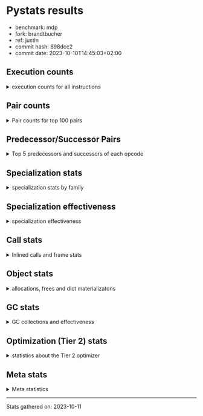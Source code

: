 
# Pystats results

- benchmark: mdp
- fork: brandtbucher
- ref: justin
- commit hash: 898dcc2
- commit date: 2023-10-10T14:45:03+02:00

## Execution counts

<details>
<summary> execution counts for all instructions </summary>

|Name | Count | Self | Cumulative | Miss ratio | 
|---|---:|---:|---:|---:|
| LOAD_FAST | 779,106,120 | 14.4% | 14.4% |  |
| RESUME_CHECK | 419,841,060 | 7.8% | 22.2% | 0.0% |
| INTERPRETER_EXIT | 326,917,780 | 6.0% | 28.2% |  |
| POP_TOP | 291,433,320 | 5.4% | 33.6% |  |
| ENTER_EXECUTOR | 275,703,960 | 5.1% | 38.7% |  |
| YIELD_VALUE | 243,371,880 | 4.5% | 43.2% |  |
| LOAD_FAST_LOAD_FAST | 235,770,480 | 4.4% | 47.5% |  |
| STORE_FAST | 206,391,000 | 3.8% | 51.4% |  |
| LOAD_DEREF | 179,908,920 | 3.3% | 54.7% |  |
| RETURN_VALUE | 129,249,060 | 2.4% | 57.1% |  |
| LOAD_GLOBAL_MODULE | 129,049,900 | 2.4% | 59.5% |  |
| LOAD_CONST | 124,495,380 | 2.3% | 61.8% |  |
| LOAD_GLOBAL_BUILTIN | 114,024,480 | 2.1% | 63.9% |  |
| COPY_FREE_VARS | 106,289,220 | 2.0% | 65.8% |  |
| BINARY_SUBSCR | 99,548,720 | 1.8% | 67.7% |  |
| LOAD_ATTR_SLOT | 97,512,480 | 1.8% | 69.5% |  |
| POP_JUMP_IF_FALSE | 95,035,380 | 1.8% | 71.2% |  |
| CALL_PY_EXACT_ARGS | 92,252,160 | 1.7% | 72.9% | 1.4% |
| PUSH_NULL | 75,078,240 | 1.4% | 74.3% |  |
| BINARY_OP_MULTIPLY_INT | 73,458,060 | 1.4% | 75.7% |  |
| BINARY_OP | 66,318,220 | 1.2% | 76.9% |  |
| CALL | 60,795,560 | 1.1% | 78.0% |  |
| STORE_ATTR_SLOT | 60,078,600 | 1.1% | 79.1% |  |
| COMPARE_OP_INT | 55,690,680 | 1.0% | 80.2% |  |
| STORE_FAST_STORE_FAST | 54,656,520 | 1.0% | 81.2% |  |
| STORE_SUBSCR | 51,880,040 | 1.0% | 82.1% |  |
| LOAD_ATTR | 48,811,340 | 0.9% | 83.0% |  |
| RETURN_CONST | 47,429,340 | 0.9% | 83.9% |  |
| FOR_ITER_LIST | 47,275,680 | 0.9% | 84.8% | 0.1% |
| RETURN_GENERATOR | 47,124,420 | 0.9% | 85.7% |  |
| CALL_BUILTIN_FAST | 44,122,020 | 0.8% | 86.5% |  |
| LOAD_ATTR_MODULE | 43,683,100 | 0.8% | 87.3% |  |
| BUILD_TUPLE | 39,869,400 | 0.7% | 88.0% |  |
| UNPACK_SEQUENCE_TWO_TUPLE | 38,758,860 | 0.7% | 88.7% |  |
| GET_ITER | 33,711,060 | 0.6% | 89.4% |  |
| LOAD_ATTR_INSTANCE_VALUE | 31,887,660 | 0.6% | 89.9% |  |
| LOAD_ATTR_METHOD_WITH_VALUES | 31,852,980 | 0.6% | 90.5% |  |
| MAKE_FUNCTION | 31,643,940 | 0.6% | 91.1% |  |
| BINARY_SUBSCR_DICT | 31,643,760 | 0.6% | 91.7% |  |
| NOP | 31,424,280 | 0.6% | 92.3% |  |
| CALL_BUILTIN_FAST_WITH_KEYWORDS | 31,287,480 | 0.6% | 92.9% |  |
| BINARY_OP_MULTIPLY_FLOAT | 31,287,480 | 0.6% | 93.4% |  |
| SET_FUNCTION_ATTRIBUTE | 31,134,960 | 0.6% | 94.0% |  |
| LOAD_SUPER_ATTR_METHOD | 30,039,300 | 0.6% | 94.6% |  |
| CALL_BOUND_METHOD_EXACT_ARGS | 26,508,120 | 0.5% | 95.1% |  |
| BINARY_OP_ADD_INT | 26,414,340 | 0.5% | 95.6% |  |
| TO_BOOL_BOOL | 25,914,900 | 0.5% | 96.0% |  |
| POP_JUMP_IF_TRUE | 24,877,680 | 0.5% | 96.5% |  |
| CALL_ISINSTANCE | 24,817,200 | 0.5% | 97.0% |  |
| COMPARE_OP_FLOAT | 23,389,440 | 0.4% | 97.4% |  |
| BINARY_SUBSCR_TUPLE_INT | 15,666,480 | 0.3% | 97.7% |  |
| SWAP | 12,905,760 | 0.2% | 97.9% |  |
| COPY | 10,464,180 | 0.2% | 98.1% |  |
| JUMP_FORWARD | 10,279,860 | 0.2% | 98.3% |  |
| FOR_ITER | 8,463,460 | 0.2% | 98.5% |  |
| IS_OP | 7,584,780 | 0.1% | 98.6% |  |
| CALL_TYPE_1 | 7,584,780 | 0.1% | 98.7% |  |
| JUMP_BACKWARD | 7,262,280 | 0.1% | 98.9% |  |
| POP_JUMP_IF_NOT_NONE | 7,086,360 | 0.1% | 99.0% |  |
| EXTENDED_ARG | 7,086,360 | 0.1% | 99.1% |  |
| LOAD_ATTR_METHOD_NO_DICT | 6,549,180 | 0.1% | 99.2% | 0.6% |
| CALL_BUILTIN_CLASS | 5,199,960 | 0.1% | 99.3% |  |
| UNARY_NEGATIVE | 4,332,000 | 0.1% | 99.4% |  |
| CALL_LEN | 3,704,880 | 0.1% | 99.5% |  |
| CALL_KW | 3,485,340 | 0.1% | 99.6% |  |
| TO_BOOL | 3,266,620 | 0.1% | 99.6% |  |
| LOAD_ATTR_PROPERTY | 2,436,160 | 0.0% | 99.7% | 0.9% |
| MAP_ADD | 2,318,700 | 0.0% | 99.7% |  |
| TO_BOOL_LIST | 1,854,120 | 0.0% | 99.7% |  |
| STORE_FAST_LOAD_FAST | 1,714,500 | 0.0% | 99.8% |  |
| FOR_ITER_TUPLE | 1,635,600 | 0.0% | 99.8% | 4.1% |
| LOAD_FAST_AND_CLEAR | 1,241,460 | 0.0% | 99.8% |  |
| CALL_METHOD_DESCRIPTOR_NOARGS | 1,211,800 | 0.0% | 99.8% | 55.4% |
| COMPARE_OP | 1,205,980 | 0.0% | 99.9% |  |
| BUILD_LIST | 878,640 | 0.0% | 99.9% |  |
| UNPACK_SEQUENCE_TUPLE | 760,080 | 0.0% | 99.9% |  |
| COMPARE_OP_STR | 637,860 | 0.0% | 99.9% |  |
| CALL_LIST_APPEND | 578,760 | 0.0% | 99.9% |  |
| BUILD_MAP | 540,600 | 0.0% | 99.9% |  |
| LIST_APPEND | 439,380 | 0.0% | 99.9% |  |
| FOR_ITER_RANGE | 439,200 | 0.0% | 99.9% |  |
| CALL_METHOD_DESCRIPTOR_O | 368,760 | 0.0% | 100.0% |  |
| CONTAINS_OP | 289,500 | 0.0% | 100.0% |  |
| STORE_SUBSCR_DICT | 289,260 | 0.0% | 100.0% |  |
| PUSH_EXC_INFO | 289,260 | 0.0% | 100.0% |  |
| POP_EXCEPT | 289,260 | 0.0% | 100.0% |  |
| CHECK_EXC_MATCH | 289,260 | 0.0% | 100.0% |  |
| CALL_FUNCTION_EX | 219,720 | 0.0% | 100.0% |  |
| LOAD_FAST_CHECK | 219,600 | 0.0% | 100.0% |  |
| BINARY_SUBSCR_LIST_INT | 219,540 | 0.0% | 100.0% |  |
| BINARY_OP_SUBTRACT_INT | 219,540 | 0.0% | 100.0% |  |
| BINARY_OP_ADD_FLOAT | 79,380 | 0.0% | 100.0% |  |
| BINARY_OP_SUBTRACT_FLOAT | 6,840 | 0.0% | 100.0% |  |
| LOAD_GLOBAL | 560 | 0.0% | 100.0% |  |
| STORE_ATTR_INSTANCE_VALUE | 360 | 0.0% | 100.0% |  |
| TO_BOOL_INT | 240 | 0.0% | 100.0% |  |
| STORE_DEREF | 120 | 0.0% | 100.0% |  |
| STORE_ATTR | 120 | 0.0% | 100.0% |  |
| MAKE_CELL | 120 | 0.0% | 100.0% |  |
| LIST_EXTEND | 60 | 0.0% | 100.0% |  |
| EXIT_INIT_CHECK | 60 | 0.0% | 100.0% |  |
| CALL_METHOD_DESCRIPTOR_FAST | 60 | 0.0% | 100.0% |  |
| CALL_INTRINSIC_1 | 60 | 0.0% | 100.0% |  |
| CALL_BUILTIN_O | 60 | 0.0% | 100.0% |  |
| CALL_ALLOC_AND_ENTER_INIT | 60 | 0.0% | 100.0% |  |


</details>

## Pair counts

<details>
<summary> Pair counts for top 100 pairs </summary>

|Pair | Count | Self | Cumulative | 
|---|---:|---:|---:|
| CACHE RESUME_CHECK | 249,754,060 | 4.6% | 4.6% |
| POP_TOP ENTER_EXECUTOR | 243,730,080 | 4.5% | 9.1% |
| YIELD_VALUE INTERPRETER_EXIT | 243,371,880 | 4.5% | 13.6% |
| RESUME_CHECK POP_TOP | 243,371,880 | 4.5% | 18.1% |
| ENTER_EXECUTOR YIELD_VALUE | 195,261,480 | 3.6% | 21.7% |
| LOAD_DEREF LOAD_FAST | 143,892,600 | 2.7% | 24.4% |
| LOAD_FAST LOAD_ATTR_SLOT | 97,512,480 | 1.8% | 26.2% |
| LOAD_FAST BINARY_SUBSCR | 94,581,000 | 1.7% | 27.9% |
| RESUME_CHECK LOAD_FAST | 79,981,500 | 1.5% | 29.4% |
| LOAD_GLOBAL_BUILTIN LOAD_FAST | 71,367,600 | 1.3% | 30.7% |
| PUSH_NULL LOAD_FAST_LOAD_FAST | 66,173,160 | 1.2% | 32.0% |
| LOAD_FAST LOAD_CONST | 65,159,940 | 1.2% | 33.2% |
| CALL_PY_EXACT_ARGS RESUME_CHECK | 60,734,160 | 1.1% | 34.3% |
| COPY_FREE_VARS RESUME_CHECK | 59,523,900 | 1.1% | 35.4% |
| RESUME_CHECK LOAD_GLOBAL_BUILTIN | 59,108,400 | 1.1% | 36.5% |
| STORE_FAST LOAD_FAST | 57,615,480 | 1.1% | 37.5% |
| COMPARE_OP_INT POP_JUMP_IF_FALSE | 55,690,680 | 1.0% | 38.6% |
| LOAD_FAST_LOAD_FAST STORE_ATTR_SLOT | 53,490,660 | 1.0% | 39.6% |
| LOAD_CONST COMPARE_OP_INT | 52,215,720 | 1.0% | 40.5% |
| RETURN_VALUE RETURN_VALUE | 50,774,340 | 0.9% | 41.5% |
| STORE_FAST LOAD_DEREF | 50,031,180 | 0.9% | 42.4% |
| LOAD_ATTR_SLOT LOAD_FAST | 48,756,240 | 0.9% | 43.3% |
| RETURN_CONST INTERPRETER_EXIT | 47,150,400 | 0.9% | 44.2% |
| POP_TOP RESUME_CHECK | 47,124,420 | 0.9% | 45.0% |
| CACHE POP_TOP | 47,124,420 | 0.9% | 45.9% |
| LOAD_FAST STORE_SUBSCR | 46,923,960 | 0.9% | 46.8% |
| ENTER_EXECUTOR RETURN_CONST | 46,904,760 | 0.9% | 47.6% |
| LOAD_FAST FOR_ITER_LIST | 46,780,320 | 0.9% | 48.5% |
| COPY_FREE_VARS RETURN_GENERATOR | 46,765,320 | 0.9% | 49.4% |
| STORE_FAST LOAD_FAST_LOAD_FAST | 45,975,360 | 0.8% | 50.2% |
| LOAD_ATTR_SLOT STORE_FAST_STORE_FAST | 45,905,880 | 0.8% | 51.1% |
| LOAD_GLOBAL_MODULE LOAD_ATTR_MODULE | 43,683,040 | 0.8% | 51.9% |
| LOAD_FAST_LOAD_FAST CALL_BUILTIN_FAST | 42,696,840 | 0.8% | 52.7% |
| LOAD_ATTR_MODULE PUSH_NULL | 40,613,200 | 0.8% | 53.4% |
| CALL_BUILTIN_FAST STORE_FAST | 40,613,040 | 0.8% | 54.2% |
| CALL STORE_FAST | 37,888,440 | 0.7% | 54.9% |
| LOAD_FAST RETURN_VALUE | 37,588,620 | 0.7% | 55.6% |
| BINARY_SUBSCR LOAD_FAST | 36,442,800 | 0.7% | 56.2% |
| RETURN_VALUE INTERPRETER_EXIT | 36,395,500 | 0.7% | 56.9% |
| LOAD_FAST_LOAD_FAST BINARY_OP_MULTIPLY_INT | 36,079,680 | 0.7% | 57.6% |
| LOAD_FAST_LOAD_FAST LOAD_FAST | 33,550,980 | 0.6% | 58.2% |
| LOAD_DEREF PUSH_NULL | 32,750,460 | 0.6% | 58.8% |
| LOAD_FAST CALL_PY_EXACT_ARGS | 32,693,140 | 0.6% | 59.4% |
| LOAD_FAST BUILD_TUPLE | 32,660,520 | 0.6% | 60.0% |
| LOAD_FAST LOAD_ATTR_METHOD_WITH_VALUES | 31,852,920 | 0.6% | 60.6% |
| LOAD_ATTR_METHOD_WITH_VALUES LOAD_FAST | 31,852,920 | 0.6% | 61.2% |
| LOAD_GLOBAL_MODULE LOAD_FAST | 31,715,820 | 0.6% | 61.8% |
| LOAD_ATTR_INSTANCE_VALUE LOAD_FAST | 31,713,780 | 0.6% | 62.4% |
| LOAD_FAST BINARY_OP | 31,692,220 | 0.6% | 62.9% |
| STORE_FAST STORE_FAST | 31,688,700 | 0.6% | 63.5% |
| LOAD_CONST MAKE_FUNCTION | 31,643,940 | 0.6% | 64.1% |
| LOAD_FAST BINARY_SUBSCR_DICT | 31,643,760 | 0.6% | 64.7% |
| LOAD_FAST LOAD_ATTR_INSTANCE_VALUE | 31,598,200 | 0.6% | 65.3% |
| RETURN_VALUE GET_ITER | 31,424,340 | 0.6% | 65.9% |
| GET_ITER CALL_PY_EXACT_ARGS | 31,424,340 | 0.6% | 66.4% |
| RESUME_CHECK NOP | 31,424,220 | 0.6% | 67.0% |
| NOP LOAD_FAST | 31,424,220 | 0.6% | 67.6% |
| UNPACK_SEQUENCE_TWO_TUPLE STORE_FAST | 31,287,480 | 0.6% | 68.2% |
| RETURN_GENERATOR CALL_BUILTIN_FAST_WITH_KEYWORDS | 31,287,480 | 0.6% | 68.8% |
| LOAD_FAST BINARY_OP_MULTIPLY_FLOAT | 31,287,480 | 0.6% | 69.3% |
| FOR_ITER_LIST UNPACK_SEQUENCE_TWO_TUPLE | 31,287,480 | 0.6% | 69.9% |
| CALL_BUILTIN_FAST_WITH_KEYWORDS LOAD_DEREF | 31,287,480 | 0.6% | 70.5% |
| BINARY_OP_MULTIPLY_FLOAT YIELD_VALUE | 31,287,480 | 0.6% | 71.1% |
| BUILD_TUPLE LOAD_CONST | 31,274,400 | 0.6% | 71.6% |
| SET_FUNCTION_ATTRIBUTE LOAD_FAST | 31,134,960 | 0.6% | 72.2% |
| MAKE_FUNCTION SET_FUNCTION_ATTRIBUTE | 31,134,960 | 0.6% | 72.8% |
| CALL_PY_EXACT_ARGS COPY_FREE_VARS | 31,134,960 | 0.6% | 73.4% |
| BINARY_SUBSCR_DICT RETURN_VALUE | 31,134,960 | 0.6% | 74.0% |
| LOAD_FAST CALL | 30,917,500 | 0.6% | 74.5% |
| LOAD_FAST_LOAD_FAST BINARY_OP | 30,260,100 | 0.6% | 75.1% |
| STORE_ATTR_SLOT LOAD_FAST | 30,039,300 | 0.6% | 75.6% |
| LOAD_SUPER_ATTR_METHOD LOAD_FAST | 30,039,300 | 0.6% | 76.2% |
| LOAD_GLOBAL_BUILTIN LOAD_GLOBAL_MODULE | 30,039,300 | 0.6% | 76.7% |
| LOAD_FAST LOAD_SUPER_ATTR_METHOD | 30,039,300 | 0.6% | 77.3% |
| CACHE COPY_FREE_VARS | 30,039,300 | 0.6% | 77.9% |
| STORE_FAST_STORE_FAST LOAD_FAST | 27,667,320 | 0.5% | 78.4% |
| BINARY_OP BINARY_OP_MULTIPLY_INT | 27,195,480 | 0.5% | 78.9% |
| LOAD_FAST LOAD_GLOBAL_MODULE | 26,461,960 | 0.5% | 79.4% |
| CALL_BOUND_METHOD_EXACT_ARGS COPY_FREE_VARS | 26,218,740 | 0.5% | 79.8% |
| STORE_FAST_STORE_FAST LOAD_GLOBAL_MODULE | 26,159,400 | 0.5% | 80.3% |
| TO_BOOL_BOOL POP_JUMP_IF_FALSE | 25,914,900 | 0.5% | 80.8% |
| CALL_ISINSTANCE TO_BOOL_BOOL | 24,817,200 | 0.5% | 81.3% |
| POP_JUMP_IF_FALSE LOAD_FAST_LOAD_FAST | 24,715,740 | 0.5% | 81.7% |
| POP_JUMP_IF_FALSE LOAD_GLOBAL_MODULE | 24,392,080 | 0.5% | 82.2% |
| BINARY_SUBSCR LOAD_DEREF | 23,468,760 | 0.4% | 82.6% |
| STORE_ATTR_SLOT LOAD_FAST_LOAD_FAST | 23,451,360 | 0.4% | 83.0% |
| STORE_SUBSCR LOAD_GLOBAL_BUILTIN | 23,382,660 | 0.4% | 83.5% |
| COMPARE_OP_FLOAT POP_JUMP_IF_TRUE | 23,382,660 | 0.4% | 83.9% |
| BINARY_SUBSCR COMPARE_OP_FLOAT | 23,382,660 | 0.4% | 84.3% |
| POP_JUMP_IF_TRUE ENTER_EXECUTOR | 23,303,340 | 0.4% | 84.8% |
| BINARY_OP_MULTIPLY_INT LOAD_FAST_LOAD_FAST | 23,172,480 | 0.4% | 85.2% |
| POP_JUMP_IF_FALSE LOAD_DEREF | 22,953,000 | 0.4% | 85.6% |
| LOAD_GLOBAL_MODULE LOAD_ATTR | 22,953,000 | 0.4% | 86.0% |
| LOAD_ATTR LOAD_FAST_LOAD_FAST | 22,952,940 | 0.4% | 86.5% |
| LOAD_GLOBAL_MODULE CALL_ISINSTANCE | 22,733,400 | 0.4% | 86.9% |
| LOAD_FAST_LOAD_FAST CALL_PY_EXACT_ARGS | 22,691,280 | 0.4% | 87.3% |
| BINARY_OP_MULTIPLY_INT CALL_BOUND_METHOD_EXACT_ARGS | 22,513,860 | 0.4% | 87.7% |
| BINARY_OP_MULTIPLY_INT BINARY_OP_ADD_INT | 21,628,260 | 0.4% | 88.1% |
| BINARY_OP STORE_FAST | 19,333,260 | 0.4% | 88.5% |
| LOAD_FAST LOAD_ATTR | 18,523,820 | 0.3% | 88.8% |


</details>

## Predecessor/Successor Pairs

<details>
<summary> Top 5 predecessors and successors of each opcode </summary>

### CACHE

<details>
<summary> Successors and predecessors for CACHE </summary>

|Predecessors | Count | Percentage | 
|---|---:|---:|

|Successors | Count | Percentage | 
|---|---:|---:|
| RESUME_CHECK | 249,754,060 | 76.4% |
| POP_TOP | 47,124,420 | 14.4% |
| COPY_FREE_VARS | 30,039,300 | 9.2% |


</details>

### BINARY_SUBSCR

<details>
<summary> Successors and predecessors for BINARY_SUBSCR </summary>

|Predecessors | Count | Percentage | 
|---|---:|---:|
| LOAD_FAST | 94,581,000 | 95.0% |
| COPY | 4,943,220 | 5.0% |
| BINARY_SUBSCR | 24,500 | 0.0% |

|Successors | Count | Percentage | 
|---|---:|---:|
| LOAD_FAST | 36,442,800 | 36.6% |
| LOAD_DEREF | 23,468,760 | 23.6% |
| COMPARE_OP_FLOAT | 23,382,660 | 23.5% |
| YIELD_VALUE | 15,477,840 | 15.5% |
| LOAD_FAST_LOAD_FAST | 666,060 | 0.7% |


</details>

### CHECK_EXC_MATCH

<details>
<summary> Successors and predecessors for CHECK_EXC_MATCH </summary>

|Predecessors | Count | Percentage | 
|---|---:|---:|
| LOAD_GLOBAL_BUILTIN | 289,260 | 100.0% |

|Successors | Count | Percentage | 
|---|---:|---:|
| POP_JUMP_IF_FALSE | 289,260 | 100.0% |


</details>

### EXIT_INIT_CHECK

<details>
<summary> Successors and predecessors for EXIT_INIT_CHECK </summary>

|Predecessors | Count | Percentage | 
|---|---:|---:|
| RETURN_CONST | 60 | 100.0% |

|Successors | Count | Percentage | 
|---|---:|---:|
| RETURN_VALUE | 60 | 100.0% |


</details>

### GET_ITER

<details>
<summary> Successors and predecessors for GET_ITER </summary>

|Predecessors | Count | Percentage | 
|---|---:|---:|
| RETURN_VALUE | 31,424,340 | 93.2% |
| CALL_METHOD_DESCRIPTOR_NOARGS | 979,620 | 2.9% |
| LOAD_FAST | 439,260 | 1.3% |
| CALL_BUILTIN_CLASS | 439,080 | 1.3% |
| CALL | 219,600 | 0.7% |

|Successors | Count | Percentage | 
|---|---:|---:|
| CALL_PY_EXACT_ARGS | 31,424,340 | 93.2% |
| LOAD_FAST_AND_CLEAR | 840,300 | 2.5% |
| FOR_ITER | 798,060 | 2.4% |
| FOR_ITER_LIST | 439,140 | 1.3% |
| FOR_ITER_TUPLE | 209,160 | 0.6% |


</details>

### INTERPRETER_EXIT

<details>
<summary> Successors and predecessors for INTERPRETER_EXIT </summary>

|Predecessors | Count | Percentage | 
|---|---:|---:|
| YIELD_VALUE | 243,371,880 | 74.4% |
| RETURN_CONST | 47,150,400 | 14.4% |
| RETURN_VALUE | 36,395,500 | 11.1% |

|Successors | Count | Percentage | 
|---|---:|---:|


</details>

### MAKE_FUNCTION

<details>
<summary> Successors and predecessors for MAKE_FUNCTION </summary>

|Predecessors | Count | Percentage | 
|---|---:|---:|
| LOAD_CONST | 31,643,940 | 100.0% |

|Successors | Count | Percentage | 
|---|---:|---:|
| SET_FUNCTION_ATTRIBUTE | 31,134,960 | 98.4% |
| LOAD_FAST | 289,380 | 0.9% |
| LOAD_CONST | 219,540 | 0.7% |
| CALL | 60 | 0.0% |


</details>

### NOP

<details>
<summary> Successors and predecessors for NOP </summary>

|Predecessors | Count | Percentage | 
|---|---:|---:|
| RESUME_CHECK | 31,424,220 | 100.0% |
| POP_TOP | 60 | 0.0% |

|Successors | Count | Percentage | 
|---|---:|---:|
| LOAD_FAST | 31,424,220 | 100.0% |
| LOAD_DEREF | 60 | 0.0% |


</details>

### POP_EXCEPT

<details>
<summary> Successors and predecessors for POP_EXCEPT </summary>

|Predecessors | Count | Percentage | 
|---|---:|---:|
| STORE_FAST | 289,260 | 100.0% |

|Successors | Count | Percentage | 
|---|---:|---:|
| JUMP_FORWARD | 289,260 | 100.0% |


</details>

### POP_TOP

<details>
<summary> Successors and predecessors for POP_TOP </summary>

|Predecessors | Count | Percentage | 
|---|---:|---:|
| RESUME_CHECK | 243,371,880 | 83.5% |
| CACHE | 47,124,420 | 16.2% |
| CALL_METHOD_DESCRIPTOR_O | 368,760 | 0.1% |
| POP_JUMP_IF_FALSE | 289,260 | 0.1% |
| RETURN_CONST | 278,880 | 0.1% |

|Successors | Count | Percentage | 
|---|---:|---:|
| ENTER_EXECUTOR | 243,730,080 | 83.6% |
| RESUME_CHECK | 47,124,420 | 16.2% |
| JUMP_FORWARD | 289,380 | 0.1% |
| LOAD_FAST | 289,320 | 0.1% |
| RETURN_CONST | 60 | 0.0% |


</details>

### PUSH_EXC_INFO

<details>
<summary> Successors and predecessors for PUSH_EXC_INFO </summary>

|Predecessors | Count | Percentage | 
|---|---:|---:|
| BINARY_SUBSCR_DICT | 289,260 | 100.0% |

|Successors | Count | Percentage | 
|---|---:|---:|
| LOAD_GLOBAL_BUILTIN | 289,260 | 100.0% |


</details>

### PUSH_NULL

<details>
<summary> Successors and predecessors for PUSH_NULL </summary>

|Predecessors | Count | Percentage | 
|---|---:|---:|
| LOAD_ATTR_MODULE | 40,613,200 | 54.1% |
| LOAD_DEREF | 32,750,460 | 43.6% |
| LOAD_FAST | 1,714,560 | 2.3% |
| LOAD_ATTR | 20 | 0.0% |

|Successors | Count | Percentage | 
|---|---:|---:|
| LOAD_FAST_LOAD_FAST | 66,173,160 | 88.1% |
| LOAD_FAST | 8,685,360 | 11.6% |
| LOAD_GLOBAL_MODULE | 219,540 | 0.3% |
| CALL | 180 | 0.0% |


</details>

### RETURN_GENERATOR

<details>
<summary> Successors and predecessors for RETURN_GENERATOR </summary>

|Predecessors | Count | Percentage | 
|---|---:|---:|
| COPY_FREE_VARS | 46,765,320 | 99.2% |
| CALL_PY_EXACT_ARGS | 359,100 | 0.8% |

|Successors | Count | Percentage | 
|---|---:|---:|
| CALL_BUILTIN_FAST_WITH_KEYWORDS | 31,287,480 | 66.4% |
| CALL | 15,477,840 | 32.8% |
| CALL_METHOD_DESCRIPTOR_O | 289,380 | 0.6% |
| CALL_BUILTIN_CLASS | 69,720 | 0.1% |


</details>

### RETURN_VALUE

<details>
<summary> Successors and predecessors for RETURN_VALUE </summary>

|Predecessors | Count | Percentage | 
|---|---:|---:|
| RETURN_VALUE | 50,774,340 | 39.3% |
| LOAD_FAST | 37,588,620 | 29.1% |
| BINARY_SUBSCR_DICT | 31,134,960 | 24.1% |
| CALL_BUILTIN_FAST | 3,508,980 | 2.7% |
| LOAD_ATTR_SLOT | 2,850,360 | 2.2% |

|Successors | Count | Percentage | 
|---|---:|---:|
| RETURN_VALUE | 50,774,340 | 39.3% |
| INTERPRETER_EXIT | 36,395,500 | 28.2% |
| GET_ITER | 31,424,340 | 24.3% |
| STORE_FAST | 7,880,700 | 6.1% |
| CALL | 2,411,340 | 1.9% |


</details>

### STORE_SUBSCR

<details>
<summary> Successors and predecessors for STORE_SUBSCR </summary>

|Predecessors | Count | Percentage | 
|---|---:|---:|
| LOAD_FAST | 46,923,960 | 90.4% |
| SWAP | 4,943,220 | 9.5% |
| STORE_SUBSCR | 12,740 | 0.0% |
| LOAD_ATTR_INSTANCE_VALUE | 120 | 0.0% |

|Successors | Count | Percentage | 
|---|---:|---:|
| LOAD_GLOBAL_BUILTIN | 23,382,660 | 45.1% |
| LOAD_DEREF | 15,723,060 | 30.3% |
| JUMP_FORWARD | 7,738,920 | 14.9% |
| JUMP_BACKWARD | 4,504,140 | 8.7% |
| ENTER_EXECUTOR | 439,080 | 0.8% |


</details>

### TO_BOOL

<details>
<summary> Successors and predecessors for TO_BOOL </summary>

|Predecessors | Count | Percentage | 
|---|---:|---:|
| LOAD_FAST | 3,265,820 | 100.0% |
| TO_BOOL | 800 | 0.0% |

|Successors | Count | Percentage | 
|---|---:|---:|
| POP_JUMP_IF_FALSE | 3,265,800 | 100.0% |
| TO_BOOL | 800 | 0.0% |
| TO_BOOL_LIST | 20 | 0.0% |


</details>

### UNARY_NEGATIVE

<details>
<summary> Successors and predecessors for UNARY_NEGATIVE </summary>

|Predecessors | Count | Percentage | 
|---|---:|---:|
| LOAD_FAST_LOAD_FAST | 3,126,360 | 72.2% |
| BINARY_SUBSCR_TUPLE_INT | 1,205,640 | 27.8% |

|Successors | Count | Percentage | 
|---|---:|---:|
| CALL_PY_EXACT_ARGS | 3,126,360 | 72.2% |
| LOAD_FAST | 1,205,640 | 27.8% |


</details>

### BINARY_OP

<details>
<summary> Successors and predecessors for BINARY_OP </summary>

|Predecessors | Count | Percentage | 
|---|---:|---:|
| LOAD_FAST | 31,692,220 | 47.8% |
| LOAD_FAST_LOAD_FAST | 30,260,100 | 45.6% |
| LOAD_CONST | 1,320,720 | 2.0% |
| CALL | 1,205,640 | 1.8% |
| BINARY_OP | 682,460 | 1.0% |

|Successors | Count | Percentage | 
|---|---:|---:|
| BINARY_OP_MULTIPLY_INT | 27,195,480 | 41.0% |
| STORE_FAST | 19,333,260 | 29.2% |
| LOAD_FAST_LOAD_FAST | 11,138,940 | 16.8% |
| SWAP | 4,943,220 | 7.5% |
| RETURN_VALUE | 1,205,700 | 1.8% |


</details>

### BUILD_LIST

<details>
<summary> Successors and predecessors for BUILD_LIST </summary>

|Predecessors | Count | Percentage | 
|---|---:|---:|
| SWAP | 439,200 | 50.0% |
| LOAD_FAST | 219,660 | 25.0% |
| LOAD_FAST_LOAD_FAST | 219,540 | 25.0% |
| POP_JUMP_IF_FALSE | 120 | 0.0% |
| RESUME_CHECK | 60 | 0.0% |

|Successors | Count | Percentage | 
|---|---:|---:|
| SWAP | 439,200 | 50.0% |
| CALL | 219,600 | 25.0% |
| LOAD_FAST_LOAD_FAST | 219,540 | 25.0% |
| RETURN_VALUE | 120 | 0.0% |
| STORE_FAST | 60 | 0.0% |


</details>

### BUILD_MAP

<details>
<summary> Successors and predecessors for BUILD_MAP </summary>

|Predecessors | Count | Percentage | 
|---|---:|---:|
| SWAP | 401,100 | 74.2% |
| CALL | 139,440 | 25.8% |
| RESUME_CHECK | 60 | 0.0% |

|Successors | Count | Percentage | 
|---|---:|---:|
| SWAP | 401,100 | 74.2% |
| RETURN_VALUE | 139,440 | 25.8% |
| LOAD_FAST | 60 | 0.0% |


</details>

### BUILD_TUPLE

<details>
<summary> Successors and predecessors for BUILD_TUPLE </summary>

|Predecessors | Count | Percentage | 
|---|---:|---:|
| LOAD_FAST | 32,660,520 | 81.9% |
| LOAD_FAST_LOAD_FAST | 3,196,320 | 8.0% |
| BINARY_SUBSCR_TUPLE_INT | 2,318,700 | 5.8% |
| LOAD_CONST | 1,275,540 | 3.2% |
| CALL | 278,880 | 0.7% |

|Successors | Count | Percentage | 
|---|---:|---:|
| LOAD_CONST | 31,274,400 | 78.4% |
| COPY | 3,126,360 | 7.8% |
| YIELD_VALUE | 1,345,080 | 3.4% |
| LOAD_FAST | 1,294,620 | 3.2% |
| RETURN_VALUE | 1,205,640 | 3.0% |


</details>

### CALL

<details>
<summary> Successors and predecessors for CALL </summary>

|Predecessors | Count | Percentage | 
|---|---:|---:|
| LOAD_FAST | 30,917,500 | 50.9% |
| RETURN_GENERATOR | 15,477,840 | 25.5% |
| CALL | 3,500,740 | 5.8% |
| LOAD_FAST_LOAD_FAST | 3,265,860 | 5.4% |
| BINARY_OP_ADD_INT | 3,265,800 | 5.4% |

|Successors | Count | Percentage | 
|---|---:|---:|
| STORE_FAST | 37,888,440 | 62.3% |
| LOAD_DEREF | 15,477,840 | 25.5% |
| CALL | 3,500,740 | 5.8% |
| LOAD_GLOBAL_BUILTIN | 1,205,640 | 2.0% |
| BINARY_OP | 1,205,640 | 2.0% |


</details>

### CALL_FUNCTION_EX

<details>
<summary> Successors and predecessors for CALL_FUNCTION_EX </summary>

|Predecessors | Count | Percentage | 
|---|---:|---:|
| LOAD_FAST | 219,600 | 99.9% |
| STORE_FAST | 60 | 0.0% |
| CALL_INTRINSIC_1 | 60 | 0.0% |

|Successors | Count | Percentage | 
|---|---:|---:|
| CALL_BUILTIN_CLASS | 219,540 | 99.9% |
| RETURN_VALUE | 60 | 0.0% |
| RESUME_CHECK | 60 | 0.0% |
| COPY_FREE_VARS | 60 | 0.0% |


</details>

### CALL_INTRINSIC_1

<details>
<summary> Successors and predecessors for CALL_INTRINSIC_1 </summary>

|Predecessors | Count | Percentage | 
|---|---:|---:|
| LIST_EXTEND | 60 | 100.0% |

|Successors | Count | Percentage | 
|---|---:|---:|
| CALL_FUNCTION_EX | 60 | 100.0% |


</details>

### CALL_KW

<details>
<summary> Successors and predecessors for CALL_KW </summary>

|Predecessors | Count | Percentage | 
|---|---:|---:|
| LOAD_CONST | 3,485,340 | 100.0% |

|Successors | Count | Percentage | 
|---|---:|---:|
| COPY_FREE_VARS | 3,265,800 | 93.7% |
| STORE_FAST | 219,540 | 6.3% |


</details>

### COMPARE_OP

<details>
<summary> Successors and predecessors for COMPARE_OP </summary>

|Predecessors | Count | Percentage | 
|---|---:|---:|
| LOAD_CONST | 1,205,640 | 100.0% |
| COMPARE_OP | 300 | 0.0% |
| LOAD_FAST | 40 | 0.0% |

|Successors | Count | Percentage | 
|---|---:|---:|
| POP_JUMP_IF_TRUE | 1,205,640 | 100.0% |
| COMPARE_OP | 300 | 0.0% |
| COMPARE_OP_FLOAT | 40 | 0.0% |


</details>

### CONTAINS_OP

<details>
<summary> Successors and predecessors for CONTAINS_OP </summary>

|Predecessors | Count | Percentage | 
|---|---:|---:|
| LOAD_FAST_LOAD_FAST | 289,500 | 100.0% |

|Successors | Count | Percentage | 
|---|---:|---:|
| POP_JUMP_IF_TRUE | 289,380 | 100.0% |
| POP_JUMP_IF_FALSE | 120 | 0.0% |


</details>

### COPY

<details>
<summary> Successors and predecessors for COPY </summary>

|Predecessors | Count | Percentage | 
|---|---:|---:|
| COPY | 4,943,220 | 47.2% |
| BUILD_TUPLE | 3,126,360 | 29.9% |
| LOAD_FAST_LOAD_FAST | 1,816,860 | 17.4% |
| SWAP | 498,420 | 4.8% |
| BINARY_OP | 79,320 | 0.8% |

|Successors | Count | Percentage | 
|---|---:|---:|
| COPY | 4,943,220 | 47.2% |
| BINARY_SUBSCR | 4,943,220 | 47.2% |
| IS_OP | 498,420 | 4.8% |
| LOAD_DEREF | 79,320 | 0.8% |


</details>

### COPY_FREE_VARS

<details>
<summary> Successors and predecessors for COPY_FREE_VARS </summary>

|Predecessors | Count | Percentage | 
|---|---:|---:|
| CALL_PY_EXACT_ARGS | 31,134,960 | 29.3% |
| CACHE | 30,039,300 | 28.3% |
| CALL_BOUND_METHOD_EXACT_ARGS | 26,218,740 | 24.7% |
| ENTER_EXECUTOR | 15,630,360 | 14.7% |
| CALL_KW | 3,265,800 | 3.1% |

|Successors | Count | Percentage | 
|---|---:|---:|
| RESUME_CHECK | 59,523,900 | 56.0% |
| RETURN_GENERATOR | 46,765,320 | 44.0% |


</details>

### ENTER_EXECUTOR

<details>
<summary> Successors and predecessors for ENTER_EXECUTOR </summary>

|Predecessors | Count | Percentage | 
|---|---:|---:|
| POP_TOP | 243,730,080 | 88.4% |
| POP_JUMP_IF_TRUE | 23,303,340 | 8.5% |
| ENTER_EXECUTOR | 6,151,320 | 2.2% |
| POP_JUMP_IF_FALSE | 1,641,060 | 0.6% |
| STORE_SUBSCR | 439,080 | 0.2% |

|Successors | Count | Percentage | 
|---|---:|---:|
| YIELD_VALUE | 195,261,480 | 70.8% |
| RETURN_CONST | 46,904,760 | 17.0% |
| COPY_FREE_VARS | 15,630,360 | 5.7% |
| LOAD_FAST | 7,346,520 | 2.7% |
| ENTER_EXECUTOR | 6,151,320 | 2.2% |


</details>

### EXTENDED_ARG

<details>
<summary> Successors and predecessors for EXTENDED_ARG </summary>

|Predecessors | Count | Percentage | 
|---|---:|---:|
| LOAD_FAST | 7,086,360 | 100.0% |

|Successors | Count | Percentage | 
|---|---:|---:|
| POP_JUMP_IF_NOT_NONE | 7,086,360 | 100.0% |


</details>

### FOR_ITER

<details>
<summary> Successors and predecessors for FOR_ITER </summary>

|Predecessors | Count | Percentage | 
|---|---:|---:|
| JUMP_BACKWARD | 7,262,160 | 85.8% |
| GET_ITER | 798,060 | 9.4% |
| SWAP | 401,160 | 4.7% |
| FOR_ITER | 2,080 | 0.0% |

|Successors | Count | Percentage | 
|---|---:|---:|
| UNPACK_SEQUENCE_TWO_TUPLE | 7,262,160 | 85.8% |
| LOAD_FAST | 519,180 | 6.1% |
| SWAP | 401,160 | 4.7% |
| RETURN_CONST | 278,880 | 3.3% |
| FOR_ITER | 2,080 | 0.0% |


</details>

### IS_OP

<details>
<summary> Successors and predecessors for IS_OP </summary>

|Predecessors | Count | Percentage | 
|---|---:|---:|
| LOAD_GLOBAL_BUILTIN | 6,587,940 | 86.9% |
| COPY | 498,420 | 6.6% |
| CALL_TYPE_1 | 498,420 | 6.6% |

|Successors | Count | Percentage | 
|---|---:|---:|
| POP_JUMP_IF_FALSE | 7,584,780 | 100.0% |


</details>

### JUMP_BACKWARD

<details>
<summary> Successors and predecessors for JUMP_BACKWARD </summary>

|Predecessors | Count | Percentage | 
|---|---:|---:|
| STORE_SUBSCR | 4,504,140 | 62.0% |
| MAP_ADD | 2,318,700 | 31.9% |
| ENTER_EXECUTOR | 439,080 | 6.0% |
| LIST_APPEND | 300 | 0.0% |
| STORE_FAST | 60 | 0.0% |

|Successors | Count | Percentage | 
|---|---:|---:|
| FOR_ITER | 7,262,160 | 100.0% |
| FOR_ITER_RANGE | 60 | 0.0% |
| FOR_ITER_LIST | 60 | 0.0% |


</details>

### JUMP_FORWARD

<details>
<summary> Successors and predecessors for JUMP_FORWARD </summary>

|Predecessors | Count | Percentage | 
|---|---:|---:|
| STORE_SUBSCR | 7,738,920 | 75.3% |
| POP_JUMP_IF_FALSE | 498,420 | 4.8% |
| JUMP_FORWARD | 498,420 | 4.8% |
| STORE_FAST | 382,740 | 3.7% |
| LOAD_CONST | 363,120 | 3.5% |

|Successors | Count | Percentage | 
|---|---:|---:|
| LOAD_DEREF | 7,738,920 | 75.3% |
| LOAD_FAST | 1,077,060 | 10.5% |
| STORE_FAST | 582,660 | 5.7% |
| JUMP_FORWARD | 498,420 | 4.8% |
| LOAD_FAST_LOAD_FAST | 243,300 | 2.4% |


</details>

### LIST_APPEND

<details>
<summary> Successors and predecessors for LIST_APPEND </summary>

|Predecessors | Count | Percentage | 
|---|---:|---:|
| BINARY_OP | 439,080 | 99.9% |
| LOAD_FAST | 180 | 0.0% |
| JUMP_FORWARD | 60 | 0.0% |
| BUILD_TUPLE | 60 | 0.0% |

|Successors | Count | Percentage | 
|---|---:|---:|
| ENTER_EXECUTOR | 439,080 | 99.9% |
| JUMP_BACKWARD | 300 | 0.1% |


</details>

### LIST_EXTEND

<details>
<summary> Successors and predecessors for LIST_EXTEND </summary>

|Predecessors | Count | Percentage | 
|---|---:|---:|
| LOAD_DEREF | 60 | 100.0% |

|Successors | Count | Percentage | 
|---|---:|---:|
| CALL_INTRINSIC_1 | 60 | 100.0% |


</details>

### LOAD_ATTR

<details>
<summary> Successors and predecessors for LOAD_ATTR </summary>

|Predecessors | Count | Percentage | 
|---|---:|---:|
| LOAD_GLOBAL_MODULE | 22,953,000 | 47.0% |
| LOAD_FAST | 18,523,820 | 37.9% |
| LOAD_ATTR | 4,437,320 | 9.1% |
| BINARY_SUBSCR_TUPLE_INT | 2,896,740 | 5.9% |
| LOAD_ATTR_PROPERTY | 400 | 0.0% |

|Successors | Count | Percentage | 
|---|---:|---:|
| LOAD_FAST_LOAD_FAST | 22,952,940 | 47.0% |
| LOAD_DEREF | 6,531,600 | 13.4% |
| LOAD_FAST | 4,802,580 | 9.8% |
| LOAD_ATTR | 4,437,320 | 9.1% |
| LOAD_GLOBAL_BUILTIN | 3,265,800 | 6.7% |


</details>

### LOAD_CONST

<details>
<summary> Successors and predecessors for LOAD_CONST </summary>

|Predecessors | Count | Percentage | 
|---|---:|---:|
| LOAD_FAST | 65,159,940 | 52.3% |
| BUILD_TUPLE | 31,274,400 | 25.1% |
| BINARY_SUBSCR_TUPLE_INT | 6,730,020 | 5.4% |
| STORE_ATTR_SLOT | 6,587,940 | 5.3% |
| LOAD_GLOBAL_BUILTIN | 3,924,420 | 3.2% |

|Successors | Count | Percentage | 
|---|---:|---:|
| COMPARE_OP_INT | 52,215,720 | 41.9% |
| MAKE_FUNCTION | 31,643,940 | 25.4% |
| BINARY_SUBSCR_TUPLE_INT | 15,666,480 | 12.6% |
| LOAD_FAST | 11,597,160 | 9.3% |
| CALL_KW | 3,485,340 | 2.8% |


</details>

### LOAD_DEREF

<details>
<summary> Successors and predecessors for LOAD_DEREF </summary>

|Predecessors | Count | Percentage | 
|---|---:|---:|
| STORE_FAST | 50,031,180 | 27.8% |
| CALL_BUILTIN_FAST_WITH_KEYWORDS | 31,287,480 | 17.4% |
| BINARY_SUBSCR | 23,468,760 | 13.0% |
| POP_JUMP_IF_FALSE | 22,953,000 | 12.8% |
| STORE_SUBSCR | 15,723,060 | 8.7% |

|Successors | Count | Percentage | 
|---|---:|---:|
| LOAD_FAST | 143,892,600 | 80.0% |
| PUSH_NULL | 32,750,460 | 18.2% |
| COMPARE_OP_INT | 3,265,800 | 1.8% |
| LIST_EXTEND | 60 | 0.0% |


</details>

### LOAD_FAST

<details>
<summary> Successors and predecessors for LOAD_FAST </summary>

|Predecessors | Count | Percentage | 
|---|---:|---:|
| LOAD_DEREF | 143,892,600 | 18.5% |
| RESUME_CHECK | 79,981,500 | 10.3% |
| LOAD_GLOBAL_BUILTIN | 71,367,600 | 9.2% |
| STORE_FAST | 57,615,480 | 7.4% |
| LOAD_ATTR_SLOT | 48,756,240 | 6.3% |

|Successors | Count | Percentage | 
|---|---:|---:|
| LOAD_ATTR_SLOT | 97,512,480 | 12.5% |
| BINARY_SUBSCR | 94,581,000 | 12.1% |
| LOAD_CONST | 65,159,940 | 8.4% |
| STORE_SUBSCR | 46,923,960 | 6.0% |
| FOR_ITER_LIST | 46,780,320 | 6.0% |


</details>

### LOAD_FAST_AND_CLEAR

<details>
<summary> Successors and predecessors for LOAD_FAST_AND_CLEAR </summary>

|Predecessors | Count | Percentage | 
|---|---:|---:|
| GET_ITER | 840,300 | 67.7% |
| LOAD_FAST_AND_CLEAR | 401,160 | 32.3% |

|Successors | Count | Percentage | 
|---|---:|---:|
| SWAP | 840,300 | 67.7% |
| LOAD_FAST_AND_CLEAR | 401,160 | 32.3% |


</details>

### LOAD_FAST_CHECK

<details>
<summary> Successors and predecessors for LOAD_FAST_CHECK </summary>

|Predecessors | Count | Percentage | 
|---|---:|---:|
| LOAD_GLOBAL_BUILTIN | 219,600 | 100.0% |

|Successors | Count | Percentage | 
|---|---:|---:|
| LOAD_ATTR_METHOD_NO_DICT | 219,540 | 100.0% |
| LOAD_FAST | 60 | 0.0% |


</details>

### LOAD_FAST_LOAD_FAST

<details>
<summary> Successors and predecessors for LOAD_FAST_LOAD_FAST </summary>

|Predecessors | Count | Percentage | 
|---|---:|---:|
| PUSH_NULL | 66,173,160 | 28.1% |
| STORE_FAST | 45,975,360 | 19.5% |
| POP_JUMP_IF_FALSE | 24,715,740 | 10.5% |
| STORE_ATTR_SLOT | 23,451,360 | 9.9% |
| BINARY_OP_MULTIPLY_INT | 23,172,480 | 9.8% |

|Successors | Count | Percentage | 
|---|---:|---:|
| STORE_ATTR_SLOT | 53,490,660 | 22.7% |
| CALL_BUILTIN_FAST | 42,696,840 | 18.1% |
| BINARY_OP_MULTIPLY_INT | 36,079,680 | 15.3% |
| LOAD_FAST | 33,550,980 | 14.2% |
| BINARY_OP | 30,260,100 | 12.8% |


</details>

### LOAD_GLOBAL

<details>
<summary> Successors and predecessors for LOAD_GLOBAL </summary>

|Predecessors | Count | Percentage | 
|---|---:|---:|
| STORE_FAST | 200 | 35.7% |
| LOAD_CONST | 100 | 17.9% |
| LOAD_GLOBAL_MODULE | 80 | 14.3% |
| STORE_ATTR_INSTANCE_VALUE | 60 | 10.7% |
| RETURN_VALUE | 40 | 7.1% |

|Successors | Count | Percentage | 
|---|---:|---:|
| LOAD_GLOBAL_MODULE | 420 | 75.0% |
| LOAD_GLOBAL_BUILTIN | 120 | 21.4% |
| LOAD_ATTR | 20 | 3.6% |


</details>

### MAKE_CELL

<details>
<summary> Successors and predecessors for MAKE_CELL </summary>

|Predecessors | Count | Percentage | 
|---|---:|---:|
| MAKE_CELL | 60 | 50.0% |
| CALL_PY_EXACT_ARGS | 60 | 50.0% |

|Successors | Count | Percentage | 
|---|---:|---:|
| RESUME_CHECK | 60 | 50.0% |
| MAKE_CELL | 60 | 50.0% |


</details>

### MAP_ADD

<details>
<summary> Successors and predecessors for MAP_ADD </summary>

|Predecessors | Count | Percentage | 
|---|---:|---:|
| CALL_BUILTIN_CLASS | 1,205,640 | 52.0% |
| LOAD_FAST | 1,113,060 | 48.0% |

|Successors | Count | Percentage | 
|---|---:|---:|
| JUMP_BACKWARD | 2,318,700 | 100.0% |


</details>

### POP_JUMP_IF_FALSE

<details>
<summary> Successors and predecessors for POP_JUMP_IF_FALSE </summary>

|Predecessors | Count | Percentage | 
|---|---:|---:|
| COMPARE_OP_INT | 55,690,680 | 58.6% |
| TO_BOOL_BOOL | 25,914,900 | 27.3% |
| IS_OP | 7,584,780 | 8.0% |
| TO_BOOL | 3,265,800 | 3.4% |
| TO_BOOL_LIST | 1,854,120 | 2.0% |

|Successors | Count | Percentage | 
|---|---:|---:|
| LOAD_FAST_LOAD_FAST | 24,715,740 | 26.0% |
| LOAD_GLOBAL_MODULE | 24,392,080 | 25.7% |
| LOAD_DEREF | 22,953,000 | 24.2% |
| LOAD_FAST | 11,228,760 | 11.8% |
| LOAD_GLOBAL_BUILTIN | 7,454,100 | 7.8% |


</details>

### POP_JUMP_IF_NOT_NONE

<details>
<summary> Successors and predecessors for POP_JUMP_IF_NOT_NONE </summary>

|Predecessors | Count | Percentage | 
|---|---:|---:|
| EXTENDED_ARG | 7,086,360 | 100.0% |

|Successors | Count | Percentage | 
|---|---:|---:|
| LOAD_GLOBAL_BUILTIN | 7,086,360 | 100.0% |


</details>

### POP_JUMP_IF_TRUE

<details>
<summary> Successors and predecessors for POP_JUMP_IF_TRUE </summary>

|Predecessors | Count | Percentage | 
|---|---:|---:|
| COMPARE_OP_FLOAT | 23,382,660 | 94.0% |
| COMPARE_OP | 1,205,640 | 4.8% |
| CONTAINS_OP | 289,380 | 1.2% |

|Successors | Count | Percentage | 
|---|---:|---:|
| ENTER_EXECUTOR | 23,303,340 | 93.7% |
| LOAD_FAST | 1,495,020 | 6.0% |
| LOAD_DEREF | 79,320 | 0.3% |


</details>

### RETURN_CONST

<details>
<summary> Successors and predecessors for RETURN_CONST </summary>

|Predecessors | Count | Percentage | 
|---|---:|---:|
| ENTER_EXECUTOR | 46,904,760 | 98.9% |
| FOR_ITER | 278,880 | 0.6% |
| FOR_ITER_TUPLE | 208,980 | 0.4% |
| RESUME_CHECK | 25,980 | 0.1% |
| FOR_ITER_LIST | 10,680 | 0.0% |

|Successors | Count | Percentage | 
|---|---:|---:|
| INTERPRETER_EXIT | 47,150,400 | 99.4% |
| POP_TOP | 278,880 | 0.6% |
| EXIT_INIT_CHECK | 60 | 0.0% |


</details>

### SET_FUNCTION_ATTRIBUTE

<details>
<summary> Successors and predecessors for SET_FUNCTION_ATTRIBUTE </summary>

|Predecessors | Count | Percentage | 
|---|---:|---:|
| MAKE_FUNCTION | 31,134,960 | 100.0% |

|Successors | Count | Percentage | 
|---|---:|---:|
| LOAD_FAST | 31,134,960 | 100.0% |


</details>

### STORE_ATTR

<details>
<summary> Successors and predecessors for STORE_ATTR </summary>

|Predecessors | Count | Percentage | 
|---|---:|---:|
| LOAD_FAST | 120 | 100.0% |

|Successors | Count | Percentage | 
|---|---:|---:|
| STORE_ATTR_INSTANCE_VALUE | 120 | 100.0% |


</details>

### STORE_DEREF

<details>
<summary> Successors and predecessors for STORE_DEREF </summary>

|Predecessors | Count | Percentage | 
|---|---:|---:|
| SWAP | 60 | 50.0% |
| STORE_DEREF | 60 | 50.0% |

|Successors | Count | Percentage | 
|---|---:|---:|
| STORE_FAST | 60 | 50.0% |
| STORE_DEREF | 60 | 50.0% |


</details>

### STORE_FAST

<details>
<summary> Successors and predecessors for STORE_FAST </summary>

|Predecessors | Count | Percentage | 
|---|---:|---:|
| CALL_BUILTIN_FAST | 40,613,040 | 19.7% |
| CALL | 37,888,440 | 18.4% |
| STORE_FAST | 31,688,700 | 15.4% |
| UNPACK_SEQUENCE_TWO_TUPLE | 31,287,480 | 15.2% |
| BINARY_OP | 19,333,260 | 9.4% |

|Successors | Count | Percentage | 
|---|---:|---:|
| LOAD_FAST | 57,615,480 | 27.9% |
| LOAD_DEREF | 50,031,180 | 24.2% |
| LOAD_FAST_LOAD_FAST | 45,975,360 | 22.3% |
| STORE_FAST | 31,688,700 | 15.4% |
| LOAD_GLOBAL_MODULE | 18,256,480 | 8.8% |


</details>

### STORE_FAST_LOAD_FAST

<details>
<summary> Successors and predecessors for STORE_FAST_LOAD_FAST </summary>

|Predecessors | Count | Percentage | 
|---|---:|---:|
| FOR_ITER_TUPLE | 1,216,200 | 70.9% |
| FOR_ITER_RANGE | 439,080 | 25.6% |
| FOR_ITER_LIST | 59,220 | 3.5% |

|Successors | Count | Percentage | 
|---|---:|---:|
| LOAD_CONST | 1,275,420 | 74.4% |
| LOAD_FAST | 439,080 | 25.6% |


</details>

### STORE_FAST_STORE_FAST

<details>
<summary> Successors and predecessors for STORE_FAST_STORE_FAST </summary>

|Predecessors | Count | Percentage | 
|---|---:|---:|
| LOAD_ATTR_SLOT | 45,905,880 | 84.0% |
| UNPACK_SEQUENCE_TWO_TUPLE | 7,471,380 | 13.7% |
| UNPACK_SEQUENCE_TUPLE | 760,080 | 1.4% |
| BINARY_OP_MULTIPLY_INT | 439,080 | 0.8% |
| STORE_FAST_STORE_FAST | 80,100 | 0.1% |

|Successors | Count | Percentage | 
|---|---:|---:|
| LOAD_FAST | 27,667,320 | 50.6% |
| LOAD_GLOBAL_MODULE | 26,159,400 | 47.9% |
| STORE_FAST | 679,980 | 1.2% |
| STORE_FAST_STORE_FAST | 80,100 | 0.1% |
| LOAD_CONST | 69,720 | 0.1% |


</details>

### SWAP

<details>
<summary> Successors and predecessors for SWAP </summary>

|Predecessors | Count | Percentage | 
|---|---:|---:|
| SWAP | 4,943,220 | 38.3% |
| BINARY_OP | 4,943,220 | 38.3% |
| LOAD_FAST_AND_CLEAR | 840,300 | 6.5% |
| LOAD_GLOBAL_BUILTIN | 498,420 | 3.9% |
| BUILD_LIST | 439,200 | 3.4% |

|Successors | Count | Percentage | 
|---|---:|---:|
| SWAP | 4,943,220 | 38.3% |
| STORE_SUBSCR | 4,943,220 | 38.3% |
| STORE_FAST | 840,240 | 6.5% |
| COPY | 498,420 | 3.9% |
| BUILD_LIST | 439,200 | 3.4% |


</details>

### YIELD_VALUE

<details>
<summary> Successors and predecessors for YIELD_VALUE </summary>

|Predecessors | Count | Percentage | 
|---|---:|---:|
| ENTER_EXECUTOR | 195,261,480 | 80.2% |
| BINARY_OP_MULTIPLY_FLOAT | 31,287,480 | 12.9% |
| BINARY_SUBSCR | 15,477,840 | 6.4% |
| BUILD_TUPLE | 1,345,080 | 0.6% |

|Successors | Count | Percentage | 
|---|---:|---:|
| INTERPRETER_EXIT | 243,371,880 | 100.0% |


</details>

### BINARY_OP_ADD_FLOAT

<details>
<summary> Successors and predecessors for BINARY_OP_ADD_FLOAT </summary>

|Predecessors | Count | Percentage | 
|---|---:|---:|
| BINARY_SUBSCR | 79,360 | 100.0% |
| BINARY_OP | 20 | 0.0% |

|Successors | Count | Percentage | 
|---|---:|---:|
| LOAD_CONST | 79,380 | 100.0% |


</details>

### BINARY_OP_ADD_INT

<details>
<summary> Successors and predecessors for BINARY_OP_ADD_INT </summary>

|Predecessors | Count | Percentage | 
|---|---:|---:|
| BINARY_OP_MULTIPLY_INT | 21,628,260 | 81.9% |
| LOAD_FAST | 3,265,800 | 12.4% |
| LOAD_CONST | 878,220 | 3.3% |
| BINARY_OP | 642,060 | 2.4% |

|Successors | Count | Percentage | 
|---|---:|---:|
| STORE_FAST | 17,137,680 | 64.9% |
| LOAD_FAST_LOAD_FAST | 5,571,720 | 21.1% |
| CALL | 3,265,800 | 12.4% |
| LOAD_FAST | 439,080 | 1.7% |
| RETURN_VALUE | 60 | 0.0% |


</details>

### BINARY_OP_MULTIPLY_FLOAT

<details>
<summary> Successors and predecessors for BINARY_OP_MULTIPLY_FLOAT </summary>

|Predecessors | Count | Percentage | 
|---|---:|---:|
| LOAD_FAST | 31,287,480 | 100.0% |

|Successors | Count | Percentage | 
|---|---:|---:|
| YIELD_VALUE | 31,287,480 | 100.0% |


</details>

### BINARY_OP_MULTIPLY_INT

<details>
<summary> Successors and predecessors for BINARY_OP_MULTIPLY_INT </summary>

|Predecessors | Count | Percentage | 
|---|---:|---:|
| LOAD_FAST_LOAD_FAST | 36,079,680 | 49.1% |
| BINARY_OP | 27,195,480 | 37.0% |
| LOAD_FAST | 6,673,920 | 9.1% |
| LOAD_ATTR | 2,825,880 | 3.8% |
| LOAD_CONST | 658,620 | 0.9% |

|Successors | Count | Percentage | 
|---|---:|---:|
| LOAD_FAST_LOAD_FAST | 23,172,480 | 31.5% |
| CALL_BOUND_METHOD_EXACT_ARGS | 22,513,860 | 30.6% |
| BINARY_OP_ADD_INT | 21,628,260 | 29.4% |
| LOAD_FAST | 2,303,340 | 3.1% |
| CALL_BUILTIN_FAST | 1,425,180 | 1.9% |


</details>

### BINARY_OP_SUBTRACT_FLOAT

<details>
<summary> Successors and predecessors for BINARY_OP_SUBTRACT_FLOAT </summary>

|Predecessors | Count | Percentage | 
|---|---:|---:|
| BINARY_SUBSCR | 6,700 | 98.0% |
| LOAD_FAST | 80 | 1.2% |
| BINARY_OP | 60 | 0.9% |

|Successors | Count | Percentage | 
|---|---:|---:|
| LOAD_FAST | 6,720 | 98.2% |
| STORE_FAST | 60 | 0.9% |
| CALL_BUILTIN_O | 40 | 0.6% |
| CALL | 20 | 0.3% |


</details>

### BINARY_OP_SUBTRACT_INT

<details>
<summary> Successors and predecessors for BINARY_OP_SUBTRACT_INT </summary>

|Predecessors | Count | Percentage | 
|---|---:|---:|
| BINARY_OP_MULTIPLY_INT | 219,540 | 100.0% |

|Successors | Count | Percentage | 
|---|---:|---:|
| LOAD_FAST_LOAD_FAST | 219,540 | 100.0% |


</details>

### BINARY_SUBSCR_DICT

<details>
<summary> Successors and predecessors for BINARY_SUBSCR_DICT </summary>

|Predecessors | Count | Percentage | 
|---|---:|---:|
| LOAD_FAST | 31,643,760 | 100.0% |

|Successors | Count | Percentage | 
|---|---:|---:|
| RETURN_VALUE | 31,134,960 | 98.4% |
| PUSH_EXC_INFO | 289,260 | 0.9% |
| STORE_FAST | 219,540 | 0.7% |


</details>

### BINARY_SUBSCR_LIST_INT

<details>
<summary> Successors and predecessors for BINARY_SUBSCR_LIST_INT </summary>

|Predecessors | Count | Percentage | 
|---|---:|---:|
| LOAD_CONST | 219,540 | 100.0% |

|Successors | Count | Percentage | 
|---|---:|---:|
| JUMP_FORWARD | 219,540 | 100.0% |


</details>

### BINARY_SUBSCR_TUPLE_INT

<details>
<summary> Successors and predecessors for BINARY_SUBSCR_TUPLE_INT </summary>

|Predecessors | Count | Percentage | 
|---|---:|---:|
| LOAD_CONST | 15,666,480 | 100.0% |

|Successors | Count | Percentage | 
|---|---:|---:|
| LOAD_CONST | 6,730,020 | 43.0% |
| LOAD_ATTR | 2,896,740 | 18.5% |
| BUILD_TUPLE | 2,318,700 | 14.8% |
| LOAD_FAST | 2,226,120 | 14.2% |
| UNARY_NEGATIVE | 1,205,640 | 7.7% |


</details>

### CALL_ALLOC_AND_ENTER_INIT

<details>
<summary> Successors and predecessors for CALL_ALLOC_AND_ENTER_INIT </summary>

|Predecessors | Count | Percentage | 
|---|---:|---:|
| LOAD_GLOBAL_MODULE | 40 | 66.7% |
| CALL | 20 | 33.3% |

|Successors | Count | Percentage | 
|---|---:|---:|
| RESUME_CHECK | 60 | 100.0% |


</details>

### CALL_BOUND_METHOD_EXACT_ARGS

<details>
<summary> Successors and predecessors for CALL_BOUND_METHOD_EXACT_ARGS </summary>

|Predecessors | Count | Percentage | 
|---|---:|---:|
| BINARY_OP_MULTIPLY_INT | 22,513,860 | 84.9% |
| CALL_BUILTIN_CLASS | 3,265,800 | 12.3% |
| LOAD_FAST_LOAD_FAST | 439,080 | 1.7% |
| LOAD_FAST | 289,380 | 1.1% |

|Successors | Count | Percentage | 
|---|---:|---:|
| COPY_FREE_VARS | 26,218,740 | 98.9% |
| RESUME_CHECK | 289,380 | 1.1% |


</details>

### CALL_BUILTIN_CLASS

<details>
<summary> Successors and predecessors for CALL_BUILTIN_CLASS </summary>

|Predecessors | Count | Percentage | 
|---|---:|---:|
| LOAD_FAST | 4,471,480 | 86.0% |
| LOAD_CONST | 439,080 | 8.4% |
| CALL_FUNCTION_EX | 219,540 | 4.2% |
| RETURN_GENERATOR | 69,720 | 1.3% |
| LOAD_GLOBAL_BUILTIN | 80 | 0.0% |

|Successors | Count | Percentage | 
|---|---:|---:|
| CALL_BOUND_METHOD_EXACT_ARGS | 3,265,800 | 62.8% |
| MAP_ADD | 1,205,640 | 23.2% |
| GET_ITER | 439,080 | 8.4% |
| LOAD_CONST | 219,540 | 4.2% |
| STORE_FAST | 69,840 | 1.3% |


</details>

### CALL_BUILTIN_FAST

<details>
<summary> Successors and predecessors for CALL_BUILTIN_FAST </summary>

|Predecessors | Count | Percentage | 
|---|---:|---:|
| LOAD_FAST_LOAD_FAST | 42,696,840 | 96.8% |
| BINARY_OP_MULTIPLY_INT | 1,425,180 | 3.2% |

|Successors | Count | Percentage | 
|---|---:|---:|
| STORE_FAST | 40,613,040 | 92.0% |
| RETURN_VALUE | 3,508,980 | 8.0% |


</details>

### CALL_BUILTIN_FAST_WITH_KEYWORDS

<details>
<summary> Successors and predecessors for CALL_BUILTIN_FAST_WITH_KEYWORDS </summary>

|Predecessors | Count | Percentage | 
|---|---:|---:|
| RETURN_GENERATOR | 31,287,480 | 100.0% |

|Successors | Count | Percentage | 
|---|---:|---:|
| LOAD_DEREF | 31,287,480 | 100.0% |


</details>

### CALL_BUILTIN_O

<details>
<summary> Successors and predecessors for CALL_BUILTIN_O </summary>

|Predecessors | Count | Percentage | 
|---|---:|---:|
| BINARY_OP_SUBTRACT_FLOAT | 40 | 66.7% |
| CALL | 20 | 33.3% |

|Successors | Count | Percentage | 
|---|---:|---:|
| LOAD_FAST | 60 | 100.0% |


</details>

### CALL_ISINSTANCE

<details>
<summary> Successors and predecessors for CALL_ISINSTANCE </summary>

|Predecessors | Count | Percentage | 
|---|---:|---:|
| LOAD_GLOBAL_MODULE | 22,733,400 | 91.6% |
| LOAD_ATTR_MODULE | 1,644,720 | 6.6% |
| LOAD_GLOBAL_BUILTIN | 439,080 | 1.8% |

|Successors | Count | Percentage | 
|---|---:|---:|
| TO_BOOL_BOOL | 24,817,200 | 100.0% |


</details>

### CALL_LEN

<details>
<summary> Successors and predecessors for CALL_LEN </summary>

|Predecessors | Count | Percentage | 
|---|---:|---:|
| LOAD_FAST | 3,704,880 | 100.0% |

|Successors | Count | Percentage | 
|---|---:|---:|
| LOAD_DEREF | 3,265,800 | 88.1% |
| BINARY_OP | 439,080 | 11.9% |


</details>

### CALL_LIST_APPEND

<details>
<summary> Successors and predecessors for CALL_LIST_APPEND </summary>

|Predecessors | Count | Percentage | 
|---|---:|---:|
| LOAD_FAST | 289,380 | 50.0% |
| ENTER_EXECUTOR | 289,320 | 50.0% |
| BUILD_TUPLE | 60 | 0.0% |

|Successors | Count | Percentage | 
|---|---:|---:|
| LOAD_FAST | 578,760 | 100.0% |


</details>

### CALL_METHOD_DESCRIPTOR_FAST

<details>
<summary> Successors and predecessors for CALL_METHOD_DESCRIPTOR_FAST </summary>

|Predecessors | Count | Percentage | 
|---|---:|---:|
| LOAD_ATTR_METHOD_NO_DICT | 60 | 100.0% |

|Successors | Count | Percentage | 
|---|---:|---:|
| UNPACK_SEQUENCE_TWO_TUPLE | 60 | 100.0% |


</details>

### CALL_METHOD_DESCRIPTOR_NOARGS

<details>
<summary> Successors and predecessors for CALL_METHOD_DESCRIPTOR_NOARGS </summary>

|Predecessors | Count | Percentage | 
|---|---:|---:|
| LOAD_ATTR_METHOD_NO_DICT | 1,199,160 | 99.0% |
| CALL_METHOD_DESCRIPTOR_NOARGS | 12,640 | 1.0% |

|Successors | Count | Percentage | 
|---|---:|---:|
| GET_ITER | 979,620 | 80.8% |
| LOAD_CONST | 219,540 | 18.1% |
| CALL_METHOD_DESCRIPTOR_NOARGS | 12,640 | 1.0% |


</details>

### CALL_METHOD_DESCRIPTOR_O

<details>
<summary> Successors and predecessors for CALL_METHOD_DESCRIPTOR_O </summary>

|Predecessors | Count | Percentage | 
|---|---:|---:|
| RETURN_GENERATOR | 289,380 | 78.5% |
| LOAD_FAST | 79,380 | 21.5% |

|Successors | Count | Percentage | 
|---|---:|---:|
| POP_TOP | 368,760 | 100.0% |


</details>

### CALL_PY_EXACT_ARGS

<details>
<summary> Successors and predecessors for CALL_PY_EXACT_ARGS </summary>

|Predecessors | Count | Percentage | 
|---|---:|---:|
| LOAD_FAST | 32,693,140 | 35.4% |
| GET_ITER | 31,424,340 | 34.1% |
| LOAD_FAST_LOAD_FAST | 22,691,280 | 24.6% |
| UNARY_NEGATIVE | 3,126,360 | 3.4% |
| LOAD_ATTR_MODULE | 1,425,180 | 1.5% |

|Successors | Count | Percentage | 
|---|---:|---:|
| RESUME_CHECK | 60,734,160 | 65.8% |
| COPY_FREE_VARS | 31,134,960 | 33.7% |
| RETURN_GENERATOR | 359,100 | 0.4% |
| CALL_PY_EXACT_ARGS | 23,880 | 0.0% |
| MAKE_CELL | 60 | 0.0% |


</details>

### CALL_TYPE_1

<details>
<summary> Successors and predecessors for CALL_TYPE_1 </summary>

|Predecessors | Count | Percentage | 
|---|---:|---:|
| LOAD_FAST | 7,584,780 | 100.0% |

|Successors | Count | Percentage | 
|---|---:|---:|
| LOAD_GLOBAL_BUILTIN | 7,086,360 | 93.4% |
| IS_OP | 498,420 | 6.6% |


</details>

### COMPARE_OP_FLOAT

<details>
<summary> Successors and predecessors for COMPARE_OP_FLOAT </summary>

|Predecessors | Count | Percentage | 
|---|---:|---:|
| BINARY_SUBSCR | 23,382,660 | 100.0% |
| LOAD_FAST | 6,740 | 0.0% |
| COMPARE_OP | 40 | 0.0% |

|Successors | Count | Percentage | 
|---|---:|---:|
| POP_JUMP_IF_TRUE | 23,382,660 | 100.0% |
| POP_JUMP_IF_FALSE | 6,780 | 0.0% |


</details>

### COMPARE_OP_INT

<details>
<summary> Successors and predecessors for COMPARE_OP_INT </summary>

|Predecessors | Count | Percentage | 
|---|---:|---:|
| LOAD_CONST | 52,215,720 | 93.8% |
| LOAD_DEREF | 3,265,800 | 5.9% |
| LOAD_FAST_LOAD_FAST | 209,160 | 0.4% |

|Successors | Count | Percentage | 
|---|---:|---:|
| POP_JUMP_IF_FALSE | 55,690,680 | 100.0% |


</details>

### COMPARE_OP_STR

<details>
<summary> Successors and predecessors for COMPARE_OP_STR </summary>

|Predecessors | Count | Percentage | 
|---|---:|---:|
| LOAD_CONST | 637,860 | 100.0% |

|Successors | Count | Percentage | 
|---|---:|---:|
| POP_JUMP_IF_FALSE | 358,980 | 56.3% |
| BINARY_OP | 278,880 | 43.7% |


</details>

### FOR_ITER_LIST

<details>
<summary> Successors and predecessors for FOR_ITER_LIST </summary>

|Predecessors | Count | Percentage | 
|---|---:|---:|
| LOAD_FAST | 46,780,320 | 99.0% |
| GET_ITER | 439,140 | 0.9% |
| ENTER_EXECUTOR | 54,840 | 0.1% |
| FOR_ITER_TUPLE | 1,260 | 0.0% |
| SWAP | 60 | 0.0% |

|Successors | Count | Percentage | 
|---|---:|---:|
| UNPACK_SEQUENCE_TWO_TUPLE | 31,287,480 | 66.2% |
| STORE_FAST | 15,917,040 | 33.7% |
| STORE_FAST_LOAD_FAST | 59,220 | 0.1% |
| RETURN_CONST | 10,680 | 0.0% |
| FOR_ITER_TUPLE | 1,260 | 0.0% |


</details>

### FOR_ITER_RANGE

<details>
<summary> Successors and predecessors for FOR_ITER_RANGE </summary>

|Predecessors | Count | Percentage | 
|---|---:|---:|
| SWAP | 439,080 | 100.0% |
| JUMP_BACKWARD | 60 | 0.0% |
| GET_ITER | 60 | 0.0% |

|Successors | Count | Percentage | 
|---|---:|---:|
| STORE_FAST_LOAD_FAST | 439,080 | 100.0% |
| STORE_FAST | 60 | 0.0% |
| LOAD_GLOBAL_MODULE | 40 | 0.0% |
| LOAD_GLOBAL | 20 | 0.0% |


</details>

### FOR_ITER_TUPLE

<details>
<summary> Successors and predecessors for FOR_ITER_TUPLE </summary>

|Predecessors | Count | Percentage | 
|---|---:|---:|
| ENTER_EXECUTOR | 1,150,800 | 70.4% |
| LOAD_FAST | 274,380 | 16.8% |
| GET_ITER | 209,160 | 12.8% |
| FOR_ITER_LIST | 1,260 | 0.1% |

|Successors | Count | Percentage | 
|---|---:|---:|
| STORE_FAST_LOAD_FAST | 1,216,200 | 74.4% |
| RETURN_CONST | 208,980 | 12.8% |
| UNPACK_SEQUENCE_TWO_TUPLE | 139,440 | 8.5% |
| STORE_FAST | 69,720 | 4.3% |
| FOR_ITER_LIST | 1,260 | 0.1% |


</details>

### LOAD_ATTR_INSTANCE_VALUE

<details>
<summary> Successors and predecessors for LOAD_ATTR_INSTANCE_VALUE </summary>

|Predecessors | Count | Percentage | 
|---|---:|---:|
| LOAD_FAST | 31,598,200 | 99.1% |
| LOAD_FAST_LOAD_FAST | 289,260 | 0.9% |
| LOAD_ATTR | 200 | 0.0% |

|Successors | Count | Percentage | 
|---|---:|---:|
| LOAD_FAST | 31,713,780 | 99.5% |
| STORE_FAST | 173,580 | 0.5% |
| STORE_SUBSCR | 120 | 0.0% |
| SWAP | 60 | 0.0% |
| BUILD_LIST | 60 | 0.0% |


</details>

### LOAD_ATTR_METHOD_NO_DICT

<details>
<summary> Successors and predecessors for LOAD_ATTR_METHOD_NO_DICT </summary>

|Predecessors | Count | Percentage | 
|---|---:|---:|
| LOAD_FAST | 5,969,880 | 91.2% |
| RETURN_VALUE | 358,980 | 5.5% |
| LOAD_FAST_CHECK | 219,540 | 3.4% |
| LOAD_ATTR_METHOD_NO_DICT | 720 | 0.0% |
| LOAD_ATTR_INSTANCE_VALUE | 40 | 0.0% |

|Successors | Count | Percentage | 
|---|---:|---:|
| LOAD_FAST | 5,059,860 | 77.3% |
| CALL_METHOD_DESCRIPTOR_NOARGS | 1,199,160 | 18.3% |
| LOAD_CONST | 289,380 | 4.4% |
| LOAD_ATTR_METHOD_NO_DICT | 720 | 0.0% |
| CALL_METHOD_DESCRIPTOR_FAST | 60 | 0.0% |


</details>

### LOAD_ATTR_METHOD_WITH_VALUES

<details>
<summary> Successors and predecessors for LOAD_ATTR_METHOD_WITH_VALUES </summary>

|Predecessors | Count | Percentage | 
|---|---:|---:|
| LOAD_FAST | 31,852,920 | 100.0% |
| RETURN_VALUE | 40 | 0.0% |
| LOAD_ATTR | 20 | 0.0% |

|Successors | Count | Percentage | 
|---|---:|---:|
| LOAD_FAST | 31,852,920 | 100.0% |
| LOAD_CONST | 60 | 0.0% |


</details>

### LOAD_ATTR_MODULE

<details>
<summary> Successors and predecessors for LOAD_ATTR_MODULE </summary>

|Predecessors | Count | Percentage | 
|---|---:|---:|
| LOAD_GLOBAL_MODULE | 43,683,040 | 100.0% |
| LOAD_ATTR | 60 | 0.0% |

|Successors | Count | Percentage | 
|---|---:|---:|
| PUSH_NULL | 40,613,200 | 93.0% |
| CALL_ISINSTANCE | 1,644,720 | 3.8% |
| CALL_PY_EXACT_ARGS | 1,425,180 | 3.3% |


</details>

### LOAD_ATTR_PROPERTY

<details>
<summary> Successors and predecessors for LOAD_ATTR_PROPERTY </summary>

|Predecessors | Count | Percentage | 
|---|---:|---:|
| LOAD_FAST | 2,435,760 | 100.0% |
| LOAD_ATTR | 400 | 0.0% |

|Successors | Count | Percentage | 
|---|---:|---:|
| RESUME_CHECK | 2,414,960 | 99.1% |
| BINARY_OP_MULTIPLY_INT | 20,800 | 0.9% |
| LOAD_ATTR | 400 | 0.0% |


</details>

### LOAD_ATTR_SLOT

<details>
<summary> Successors and predecessors for LOAD_ATTR_SLOT </summary>

|Predecessors | Count | Percentage | 
|---|---:|---:|
| LOAD_FAST | 97,512,480 | 100.0% |

|Successors | Count | Percentage | 
|---|---:|---:|
| LOAD_FAST | 48,756,240 | 50.0% |
| STORE_FAST_STORE_FAST | 45,905,880 | 47.1% |
| RETURN_VALUE | 2,850,360 | 2.9% |


</details>

### LOAD_GLOBAL_BUILTIN

<details>
<summary> Successors and predecessors for LOAD_GLOBAL_BUILTIN </summary>

|Predecessors | Count | Percentage | 
|---|---:|---:|
| RESUME_CHECK | 59,108,400 | 51.8% |
| STORE_SUBSCR | 23,382,660 | 20.5% |
| POP_JUMP_IF_FALSE | 7,454,100 | 6.5% |
| POP_JUMP_IF_NOT_NONE | 7,086,360 | 6.2% |
| CALL_TYPE_1 | 7,086,360 | 6.2% |

|Successors | Count | Percentage | 
|---|---:|---:|
| LOAD_FAST | 71,367,600 | 62.6% |
| LOAD_GLOBAL_MODULE | 30,039,300 | 26.3% |
| IS_OP | 6,587,940 | 5.8% |
| LOAD_CONST | 3,924,420 | 3.4% |
| SWAP | 498,420 | 0.4% |


</details>

### LOAD_GLOBAL_MODULE

<details>
<summary> Successors and predecessors for LOAD_GLOBAL_MODULE </summary>

|Predecessors | Count | Percentage | 
|---|---:|---:|
| LOAD_GLOBAL_BUILTIN | 30,039,300 | 23.3% |
| LOAD_FAST | 26,461,960 | 20.5% |
| STORE_FAST_STORE_FAST | 26,159,400 | 20.3% |
| POP_JUMP_IF_FALSE | 24,392,080 | 18.9% |
| STORE_FAST | 18,256,480 | 14.1% |

|Successors | Count | Percentage | 
|---|---:|---:|
| LOAD_ATTR_MODULE | 43,683,040 | 33.8% |
| LOAD_FAST | 31,715,820 | 24.6% |
| LOAD_ATTR | 22,953,000 | 17.8% |
| CALL_ISINSTANCE | 22,733,400 | 17.6% |
| LOAD_FAST_LOAD_FAST | 6,008,760 | 4.7% |


</details>

### LOAD_SUPER_ATTR_METHOD

<details>
<summary> Successors and predecessors for LOAD_SUPER_ATTR_METHOD </summary>

|Predecessors | Count | Percentage | 
|---|---:|---:|
| LOAD_FAST | 30,039,300 | 100.0% |

|Successors | Count | Percentage | 
|---|---:|---:|
| LOAD_FAST | 30,039,300 | 100.0% |


</details>

### RESUME_CHECK

<details>
<summary> Successors and predecessors for RESUME_CHECK </summary>

|Predecessors | Count | Percentage | 
|---|---:|---:|
| CACHE | 249,754,060 | 59.5% |
| CALL_PY_EXACT_ARGS | 60,734,160 | 14.5% |
| COPY_FREE_VARS | 59,523,900 | 14.2% |
| POP_TOP | 47,124,420 | 11.2% |
| LOAD_ATTR_PROPERTY | 2,414,960 | 0.6% |

|Successors | Count | Percentage | 
|---|---:|---:|
| POP_TOP | 243,371,880 | 58.0% |
| LOAD_FAST | 79,981,500 | 19.1% |
| LOAD_GLOBAL_BUILTIN | 59,108,400 | 14.1% |
| NOP | 31,424,220 | 7.5% |
| LOAD_DEREF | 3,265,860 | 0.8% |


</details>

### STORE_ATTR_INSTANCE_VALUE

<details>
<summary> Successors and predecessors for STORE_ATTR_INSTANCE_VALUE </summary>

|Predecessors | Count | Percentage | 
|---|---:|---:|
| LOAD_FAST | 240 | 66.7% |
| STORE_ATTR | 120 | 33.3% |

|Successors | Count | Percentage | 
|---|---:|---:|
| LOAD_CONST | 180 | 50.0% |
| LOAD_GLOBAL_MODULE | 80 | 22.2% |
| LOAD_GLOBAL | 60 | 16.7% |
| LOAD_GLOBAL_BUILTIN | 40 | 11.1% |


</details>

### STORE_ATTR_SLOT

<details>
<summary> Successors and predecessors for STORE_ATTR_SLOT </summary>

|Predecessors | Count | Percentage | 
|---|---:|---:|
| LOAD_FAST_LOAD_FAST | 53,490,660 | 89.0% |
| LOAD_FAST | 6,587,940 | 11.0% |

|Successors | Count | Percentage | 
|---|---:|---:|
| LOAD_FAST | 30,039,300 | 50.0% |
| LOAD_FAST_LOAD_FAST | 23,451,360 | 39.0% |
| LOAD_CONST | 6,587,940 | 11.0% |


</details>

### STORE_SUBSCR_DICT

<details>
<summary> Successors and predecessors for STORE_SUBSCR_DICT </summary>

|Predecessors | Count | Percentage | 
|---|---:|---:|
| LOAD_FAST | 289,260 | 100.0% |

|Successors | Count | Percentage | 
|---|---:|---:|
| LOAD_FAST | 289,260 | 100.0% |


</details>

### TO_BOOL_BOOL

<details>
<summary> Successors and predecessors for TO_BOOL_BOOL </summary>

|Predecessors | Count | Percentage | 
|---|---:|---:|
| CALL_ISINSTANCE | 24,817,200 | 95.8% |
| LOAD_ATTR | 658,620 | 2.5% |
| LOAD_FAST | 439,080 | 1.7% |

|Successors | Count | Percentage | 
|---|---:|---:|
| POP_JUMP_IF_FALSE | 25,914,900 | 100.0% |


</details>

### TO_BOOL_INT

<details>
<summary> Successors and predecessors for TO_BOOL_INT </summary>

|Predecessors | Count | Percentage | 
|---|---:|---:|
| LOAD_FAST | 240 | 100.0% |

|Successors | Count | Percentage | 
|---|---:|---:|
| POP_JUMP_IF_FALSE | 240 | 100.0% |


</details>

### TO_BOOL_LIST

<details>
<summary> Successors and predecessors for TO_BOOL_LIST </summary>

|Predecessors | Count | Percentage | 
|---|---:|---:|
| LOAD_FAST | 1,854,100 | 100.0% |
| TO_BOOL | 20 | 0.0% |

|Successors | Count | Percentage | 
|---|---:|---:|
| POP_JUMP_IF_FALSE | 1,854,120 | 100.0% |


</details>

### UNPACK_SEQUENCE_TUPLE

<details>
<summary> Successors and predecessors for UNPACK_SEQUENCE_TUPLE </summary>

|Predecessors | Count | Percentage | 
|---|---:|---:|
| LOAD_FAST | 760,080 | 100.0% |

|Successors | Count | Percentage | 
|---|---:|---:|
| STORE_FAST_STORE_FAST | 760,080 | 100.0% |


</details>

### UNPACK_SEQUENCE_TWO_TUPLE

<details>
<summary> Successors and predecessors for UNPACK_SEQUENCE_TWO_TUPLE </summary>

|Predecessors | Count | Percentage | 
|---|---:|---:|
| FOR_ITER_LIST | 31,287,480 | 80.7% |
| FOR_ITER | 7,262,160 | 18.7% |
| FOR_ITER_TUPLE | 139,440 | 0.4% |
| LOAD_FAST | 69,720 | 0.2% |
| CALL_METHOD_DESCRIPTOR_FAST | 60 | 0.0% |

|Successors | Count | Percentage | 
|---|---:|---:|
| STORE_FAST | 31,287,480 | 80.7% |
| STORE_FAST_STORE_FAST | 7,471,380 | 19.3% |


</details>


</details>

## Specialization stats

<details>
<summary> specialization stats by family </summary>

### BINARY_SUBSCR

<details>
<summary> specialization stats for BINARY_SUBSCR family </summary>

|Kind | Count | Ratio | 
|---|---|---|
| specialization.deferred |     99524220 | 55.2% |
|          hit |     80670300 | 44.8% |

#### Specialization attempts

| | Count | Ratio | 
|---|---:|---:|
| Success | 0 | 0.0% |
| Failure | 24,500 | 100.0% |

|Failure kind | Count | Ratio | 
|---|---:|---:|
| other | 24,140 | 98.5% |
| buffer int | 360 | 1.5% |


</details>

### STORE_SUBSCR

<details>
<summary> specialization stats for STORE_SUBSCR family </summary>

|Kind | Count | Ratio | 
|---|---|---|
| specialization.deferred |     51867300 | 99.4% |
|          hit |       289260 | 0.6% |

#### Specialization attempts

| | Count | Ratio | 
|---|---:|---:|
| Success | 0 | 0.0% |
| Failure | 12,740 | 100.0% |

|Failure kind | Count | Ratio | 
|---|---:|---:|
| dict subclass no override | 12,740 | 100.0% |


</details>

### TO_BOOL

<details>
<summary> specialization stats for TO_BOOL family </summary>

|Kind | Count | Ratio | 
|---|---|---|
| specialization.deferred |      3265800 | 10.5% |
|          hit |     27769260 | 89.5% |

#### Specialization attempts

| | Count | Ratio | 
|---|---:|---:|
| Success | 20 | 2.4% |
| Failure | 800 | 97.6% |

|Failure kind | Count | Ratio | 
|---|---:|---:|
| dict | 800 | 100.0% |


</details>

### BINARY_OP

<details>
<summary> specialization stats for BINARY_OP family </summary>

|Kind | Count | Ratio | 
|---|---|---|
| specialization.deferred |     66301740 | 16.8% |
|          hit |    328080360 | 83.2% |

#### Specialization attempts

| | Count | Ratio | 
|---|---:|---:|
| Success | 100 | 0.6% |
| Failure | 16,380 | 99.4% |

|Failure kind | Count | Ratio | 
|---|---:|---:|
| floor divide | 14,380 | 87.8% |
| add other | 1,220 | 7.4% |
| true divide other | 300 | 1.8% |
| true divide different types | 180 | 1.1% |
| multiply other | 160 | 1.0% |
| multiply different types | 80 | 0.5% |
| subtract different types | 60 | 0.4% |


</details>

### CALL

<details>
<summary> specialization stats for CALL family </summary>

|Kind | Count | Ratio | 
|---|---|---|
| specialization.deferred |     60780060 | 17.0% |
| specialization.deopt |        36520 | 0.0% |
|          hit |    295600980 | 82.5% |
|         miss |      1936900 | 0.5% |

#### Specialization attempts

| | Count | Ratio | 
|---|---:|---:|
| Success | 36,700 | 70.5% |
| Failure | 15,320 | 29.5% |

|Failure kind | Count | Ratio | 
|---|---:|---:|
| cfunc varargs keywords | 13,620 | 88.9% |
| class no vectorcall | 1,040 | 6.8% |
| class mutable | 580 | 3.8% |
| cfunc noargs | 60 | 0.4% |
| meth descr varargs | 20 | 0.1% |


</details>

### COMPARE_OP

<details>
<summary> specialization stats for COMPARE_OP family </summary>

|Kind | Count | Ratio | 
|---|---|---|
| specialization.deferred |      1205640 | 1.2% |
|          hit |     99141480 | 98.8% |

#### Specialization attempts

| | Count | Ratio | 
|---|---:|---:|
| Success | 40 | 11.8% |
| Failure | 300 | 88.2% |

|Failure kind | Count | Ratio | 
|---|---:|---:|
| different types | 300 | 100.0% |


</details>

### FOR_ITER

<details>
<summary> specialization stats for FOR_ITER family </summary>

|Kind | Count | Ratio | 
|---|---|---|
| specialization.deferred |      8461380 | 14.6% |
| specialization.deopt |         2520 | 0.0% |
|          hit |     49216920 | 85.1% |
|         miss |       133560 | 0.2% |

#### Specialization attempts

| | Count | Ratio | 
|---|---:|---:|
| Success | 2,520 | 54.8% |
| Failure | 2,080 | 45.2% |

|Failure kind | Count | Ratio | 
|---|---:|---:|
| dict items | 1,900 | 91.3% |
| zip | 180 | 8.7% |


</details>

### JUMP_BACKWARD

<details>
<summary> specialization stats for JUMP_BACKWARD family </summary>

|Kind | Count | Ratio | 
|---|---|---|


</details>

### LOAD_ATTR

<details>
<summary> specialization stats for LOAD_ATTR family </summary>

|Kind | Count | Ratio | 
|---|---|---|
| specialization.deferred |     48796160 | 16.5% |
| specialization.deopt |         1120 | 0.0% |
|          hit |    247475460 | 83.5% |
|         miss |        59360 | 0.0% |

#### Specialization attempts

| | Count | Ratio | 
|---|---:|---:|
| Success | 1,420 | 8.7% |
| Failure | 14,880 | 91.3% |

|Failure kind | Count | Ratio | 
|---|---:|---:|
| not managed dict | 7,640 | 51.3% |
| metaclass attribute | 5,620 | 37.8% |
| method | 820 | 5.5% |
| class method obj | 800 | 5.4% |


</details>

### LOAD_GLOBAL

<details>
<summary> specialization stats for LOAD_GLOBAL family </summary>

|Kind | Count | Ratio | 
|---|---|---|
| specialization.deferred |           20 | 0.0% |
|          hit |    258844180 | 100.0% |

#### Specialization attempts

| | Count | Ratio | 
|---|---:|---:|
| Success | 540 | 100.0% |
| Failure | 0 | 0.0% |

|Failure kind | Count | Ratio | 
|---|---:|---:|


</details>

### LOAD_SUPER_ATTR

<details>
<summary> specialization stats for LOAD_SUPER_ATTR family </summary>

|Kind | Count | Ratio | 
|---|---|---|
|          hit |     30039300 | 100.0% |


</details>

### POP_JUMP_IF_FALSE

<details>
<summary> specialization stats for POP_JUMP_IF_FALSE family </summary>

|Kind | Count | Ratio | 
|---|---|---|


</details>

### POP_JUMP_IF_NOT_NONE

<details>
<summary> specialization stats for POP_JUMP_IF_NOT_NONE family </summary>

|Kind | Count | Ratio | 
|---|---|---|


</details>

### POP_JUMP_IF_TRUE

<details>
<summary> specialization stats for POP_JUMP_IF_TRUE family </summary>

|Kind | Count | Ratio | 
|---|---|---|


</details>

### STORE_ATTR

<details>
<summary> specialization stats for STORE_ATTR family </summary>

|Kind | Count | Ratio | 
|---|---|---|
|          hit |     60078960 | 100.0% |

#### Specialization attempts

| | Count | Ratio | 
|---|---:|---:|
| Success | 120 | 100.0% |
| Failure | 0 | 0.0% |

|Failure kind | Count | Ratio | 
|---|---:|---:|


</details>

### UNPACK_SEQUENCE

<details>
<summary> specialization stats for UNPACK_SEQUENCE family </summary>

|Kind | Count | Ratio | 
|---|---|---|
|          hit |    220937040 | 100.0% |


</details>


</details>

## Specialization effectiveness

<details>
<summary> specialization effectiveness </summary>

|Instructions | Count | Ratio | 
|---|---:|---:|
| Basic | 3,355,577,860 | 62.0% |
| Not specialized | 476,682,860 | 8.8% |
| Specialized | 1,578,102,160 | 29.2% |

### Deferred by instruction

<details>
<summary> deferred by instruction </summary>

|Name | Count | Ratio | 
|---|---:|---:|
| RESUME | 368,934,881,474,191,031,600 | 100.0% |
| BINARY_SUBSCR | 99,524,220 | 0.0% |
| BINARY_OP | 66,301,740 | 0.0% |
| CALL | 60,780,060 | 0.0% |
| STORE_SUBSCR | 51,867,300 | 0.0% |
| LOAD_ATTR | 48,796,160 | 0.0% |
| FOR_ITER | 8,461,380 | 0.0% |
| TO_BOOL | 3,265,800 | 0.0% |
| COMPARE_OP | 1,205,640 | 0.0% |
| LOAD_GLOBAL | 20 | 0.0% |


</details>

### Misses by instruction

<details>
<summary> misses by instruction </summary>

|Name | Count | Ratio | 
|---|---:|---:|
| CALL_PY_EXACT_ARGS | 1,265,640 | 59.4% |
| CALL_METHOD_DESCRIPTOR_NOARGS | 671,260 | 31.5% |
| FOR_ITER_TUPLE | 66,780 | 3.1% |
| FOR_ITER_LIST | 66,780 | 3.1% |
| LOAD_ATTR_METHOD_NO_DICT | 38,160 | 1.8% |
| LOAD_ATTR_PROPERTY | 21,200 | 1.0% |
| RESUME_CHECK | 720 | 0.0% |
| RESUME | 720 | 0.0% |
| YIELD_VALUE | 0 | 0.0% |
| UNPACK_SEQUENCE_TWO_TUPLE | 0 | 0.0% |


</details>


</details>

## Call stats

<details>
<summary> Inlined calls and frame stats </summary>

| | Count | Ratio | 
|---|---:|---:|
| Calls to PyEval_EvalDefault | 326,917,780 | 67.7% |
| Calls to Python functions inlined | 155,887,220 | 32.3% |
| Calls via PyEval_EvalFrame (total) | 326,917,780 | 67.7% |
| Calls via PyEval_EvalFrame (vector) | 36,421,480 | 7.5% |
| Calls via PyEval_EvalFrame (generator) | 290,496,300 | 60.2% |
| Calls via PyEval_EvalFrame (legacy) | 0 | 0.0% |
| Calls via PyEval_EvalFrame (function vectorcall) | 36,421,480 | 7.5% |
| Calls via PyEval_EvalFrame (build class) | 0 | 0.0% |
| Calls via PyEval_EvalFrame (slot) | 25,583,760 | 5.3% |
| Calls via PyEval_EvalFrame (function ex) | 120 | 0.0% |
| Calls via PyEval_EvalFrame (api) | 1,667,020 | 0.3% |
| Calls via PyEval_EvalFrame (method) | 0 | 0.0% |
| Frames pushed | 192,308,760 | 39.8% |
| Frame objects created | 289,260 | 0.1% |


</details>

## Object stats

<details>
<summary> allocations, frees and dict materializatons </summary>

| | Count | Ratio | 
|---|---:|---:|
| Allocations from freelist | 406,754,980 | 52.6% |
| Frees to freelist | 406,887,840 |  |
| Allocations | 366,167,920 | 47.4% |
| Allocations to 512 bytes | 365,712,580 | 47.3% |
| Allocations to 4 kbytes | 453,900 | 0.1% |
| Allocations over 4 kbytes | 1,440 | 0.0% |
| Frees | 366,607,040 |  |
| New values | 0 |  |
| Interpreter increfs | 2,573,469,740 | 45.7% |
| Interpreter decrefs | 2,738,963,260 | 42.8% |
| Increfs | 3,054,867,463 | 54.3% |
| Decrefs | 3,656,518,843 | 57.2% |
| Materialize dict (on request) | 0 |  |
| Materialize dict (new key) | 0 |  |
| Materialize dict (too big) | 0 |  |
| Materialize dict (str subclass) | 0 |  |
| Dematerialize dict | 0 |  |
| Method cache hits | 76,747,995 |  |
| Method cache misses | 14,985 |  |
| Method cache collisions | 32,528 |  |
| Method cache dunder hits | 53,398,877 |  |
| Method cache dunder misses | 17,543 |  |


</details>

## GC stats

<details>
<summary> GC collections and effectiveness </summary>

|Generation | Collections | Objects collected | Object visits | 
|---:|---:|---:|---:|
| 0 | 6,220 | 0 | 34,039,280 |
| 1 | 560 | 0 | 31,566,040 |
| 2 | 40 | 0 | 8,862,720 |


</details>

## Optimization (Tier 2) stats

<details>
<summary> statistics about the Tier 2 optimizer </summary>

### Overall stats

<details>
<summary> overall stats </summary>

| | Count | Ratio | 
|---|---:|---:|
| Optimization attempts | 427,160 |  |
| Traces created | 0 | 0.0% |
| Traces executed | 0 |  |
| Uops executed | 0 | 0 |
| Trace stack overflow | 0 |  |
| Trace stack underflow | 0 |  |
| Trace too long | 0 |  |
| Trace too short | 0 |  |
| Inner loop found | 0 |  |
| Recursive call | 0 |  |


</details>

**Trace length histogram**

|Range | Count | Ratio | 
|---|---:|---:|
| <= 1 | 0 |  |

**Optimized trace length histogram**

|Range | Count | Ratio | 
|---|---:|---:|
| <= 1 | 0 |  |

**Trace run length histogram**

|Range | Count | Ratio | 
|---|---:|---:|
| <= 1 | 0 |  |

### Uop stats

<details>
<summary> uop stats </summary>

|Uop | Count | Self | Cumulative | 
|---|---:|---:|---:|


</details>

### Unsupported opcodes

<details>
<summary> unsupported opcodes </summary>

|Opcode | Count | 
|---|---|
| FOR_ITER | 427,160 |


</details>


</details>

## Meta stats

<details>
<summary> Meta statistics </summary>

| | Count | 
|---|---:|
| Number of data files | 20 |


</details>

---
Stats gathered on: 2023-10-11
